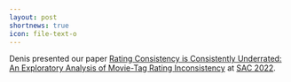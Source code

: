 ```yaml
---
layout: post
shortnews: true
icon: file-text-o
---
```

Denis presented our paper 
[Rating Consistency is Consistently Underrated: An Exploratory Analysis of Movie-Tag Rating Inconsistency][paper1]
at [SAC 2022][sac].

[paper1]: https://dl.acm.org/doi/abs/10.1145/3477314.3507270
[sac]: https://www.sigapp.org/sac/sac2022/

